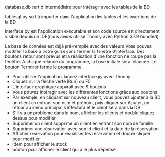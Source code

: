 database.db sert d'intermédiaire pour intéragir avec les tables de la BD

tablesql.py sert à importer dans l'application les tables et les insertions de la BD

interface.py est l'application exécutable et son code source est directement visible 
depuis un IDE(nous avons utilisé Thonny avec Python 3.7.9 bundled)

La base de données est déjà pré-remplie avec des valeurs
Vous pouvez modifier la base à votre guise sans fermer la fenetre d'interface.
Des boutons retour sont prévus et la réalisation d'une fonction ne coupe pas la fenêtre.
A chaque relance du programme, la base initiale sera relancée.
Le bouton Terminer ferme le programme.

- Pour utiliser l'appication, lancez interface.py avec Thonny
- Cliquez sur la flèche verte (Run) ou F5
- L'interface graphique apparait avec 9 boutons
- Vous pouvez intéragir avec les différentes fonctions grâce aux boutons
- Par exemple, en cliquant sur nouveau client, vous pouvez ajouter à la BD un client en entrant
son nom et prénom, puis cliquer sur Ajouter, un retour au menu principal s'effectura
et le client sera dans la DB
- S'il y a un problème dans le nom, afficher les clients et double cliquez dessus pour modifier
- Supprimer un client supprime un client en entrant son nom de famille
- Supprimer une réservation avec son id client et la date de la réservation
- Afficher réservation pour visualiser les réservation et double cliquer pour modifier
- idem pour afficher le stock
- bouton pour afficher le client qui a le plus dépensé
